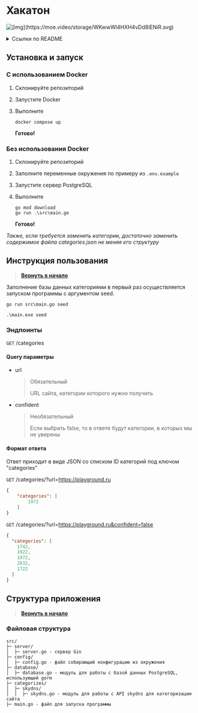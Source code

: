 # Хакатон

![\[img\](https://moe.video/storage/WKwwWl4HXH4vDd8iENiR.svg)](https://moe.video/storage/WKwwWl4HXH4vDd8iENiR.svg)

<details>

<summary>Ссылки по README</summary>

>
> [**Установка и запуск**](#установка-и-запуск)
>
> [**Инструкция пользования**](#инструкция-пользования)
>
> [**Структура приложения**](#структура-приложения)
</details>

## Установка и запуск

### С использованием Docker

1. Склонируйте репозиторий
2. Запустите Docker
3. Выполните

    ```shell
    docker compose up
    ```

    **Готово!**

### Без использования Docker

1. Склонируйте репозиторий
2. Заполните переменные окружения по примеру из `.env.example`
3. Запустите сервер PostgreSQL
4. Выполните

    ```shell
    go mod download
    go run .\src\main.go
    ```

     **Готово!**


*Также, если требуется заменить категории, достаточно заменить содержимое файла categories.json не меняя его структуру*

## Инструкция пользования

> [**Вернуть в начало**](#хакатон)

Заполнение базы данных категориями в первый раз осуществляется запуском программы с аргументом seed.

```shell
go run src\main.go seed

.\main.exe seed
```


### Эндпоинты

`GET` /categories

#### Query параметры

- url

    > Обязательный
    >
    > URL сайта, категории которого нужно получить

- confident

    > Необязательный
    >
    > Если выбрать false, то в ответе будут категории, в которых мы не уверены

#### Формат ответа

Ответ приходит в виде JSON со списком ID категорий под ключом "categories"

`GET` /categories/?url=<https://playground.ru>

```json
{
    "categories": [
        1972
    ]
}
```

`GET` /categories/?url=<https://playground.ru&confident=false>

```json
{
  "categories": [
    1742,
    1922,
    1972,
    2832,
    1722
  ]
}
```

## Структура приложения

> [**Вернуть в начало**](#хакатон)

### Файловая структура

```text
src/
├─ server/
│  ├─ server.go - сервер Gin
├─ config/
│  ├─ config.go - файл собирающий конфигурацию из окружения
├─ database/
│  ├─ database.go - модуль для работы с базой данных PostgreSQL, использующий gorm
├─ categorizes/
│  ├─ skydns/
│  │  ├─ skydns.go - модуль для работы с API skydns для категоризации сайта
├─ main.go - файл для запуска программы
```